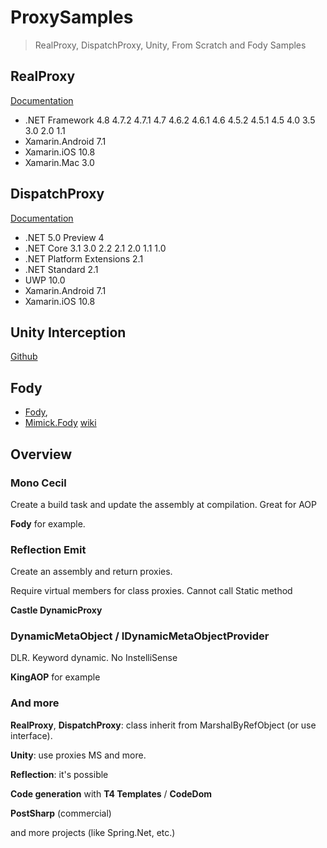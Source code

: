 # ProxySamples
 
 > RealProxy, DispatchProxy, Unity, From Scratch and Fody Samples


## RealProxy 

[Documentation](https://docs.microsoft.com/en-us/dotnet/api/system.runtime.remoting.proxies.realproxy?view=netframework-4.8)

* .NET Framework 4.8 4.7.2 4.7.1 4.7 4.6.2 4.6.1 4.6 4.5.2 4.5.1 4.5 4.0 3.5 3.0 2.0 1.1
* Xamarin.Android 7.1
* Xamarin.iOS 10.8
* Xamarin.Mac 3.0

## DispatchProxy 

[Documentation](https://docs.microsoft.com/en-us/dotnet/api/system.reflection.dispatchproxy?view=netcore-3.1)

* .NET 5.0 Preview 4
* .NET Core 3.1 3.0 2.2 2.1 2.0 1.1 1.0
* .NET Platform Extensions 2.1
* .NET Standard 2.1
* UWP 10.0
* Xamarin.Android 7.1
* Xamarin.iOS 10.8

## Unity Interception

[Github](https://github.com/unitycontainer/interception)


## Fody

* [Fody](https://github.com/Fody/Fody), 
* [Mimick.Fody](https://github.com/Epoque/Mimick.Fody) [wiki](https://github.com/Epoque/Mimick.Fody/wiki)

## Overview

### Mono Cecil

Create a build task and update the assembly at compilation. Great for AOP

**Fody** for example.

### Reflection Emit

Create an assembly and return proxies. 

Require virtual members for class proxies. Cannot call Static method

**Castle DynamicProxy**


### DynamicMetaObject / IDynamicMetaObjectProvider

DLR. Keyword dynamic. No InstelliSense

**KingAOP** for example

### And more

**RealProxy**, **DispatchProxy**: class inherit from MarshalByRefObject (or use interface).

**Unity**: use proxies MS and more.

**Reflection**: it's possible

**Code generation** with **T4 Templates** / **CodeDom**

**PostSharp** (commercial)

and more projects (like Spring.Net, etc.)